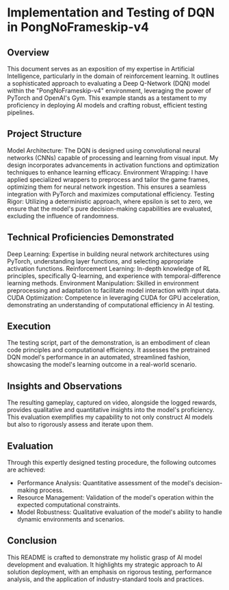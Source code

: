 # Implementation and Testing of DQN in PongNoFrameskip-v4

## Overview
This document serves as an exposition of my expertise in Artificial Intelligence, particularly in the domain of reinforcement learning. It outlines a sophisticated approach to evaluating a Deep Q-Network (DQN) model within the "PongNoFrameskip-v4" environment, leveraging the power of PyTorch and OpenAI's Gym. This example stands as a testament to my proficiency in deploying AI models and crafting robust, efficient testing pipelines.

## Project Structure
Model Architecture: The DQN is designed using convolutional neural networks (CNNs) capable of processing and learning from visual input. My design incorporates advancements in activation functions and optimization techniques to enhance learning efficacy.
Environment Wrapping: I have applied specialized wrappers to preprocess and tailor the game frames, optimizing them for neural network ingestion. This ensures a seamless integration with PyTorch and maximizes computational efficiency.
Testing Rigor: Utilizing a deterministic approach, where epsilon is set to zero, we ensure that the model's pure decision-making capabilities are evaluated, excluding the influence of randomness.

## Technical Proficiencies Demonstrated
Deep Learning: Expertise in building neural network architectures using PyTorch, understanding layer functions, and selecting appropriate activation functions.
Reinforcement Learning: In-depth knowledge of RL principles, specifically Q-learning, and experience with temporal-difference learning methods.
Environment Manipulation: Skilled in environment preprocessing and adaptation to facilitate model interaction with input data.
CUDA Optimization: Competence in leveraging CUDA for GPU acceleration, demonstrating an understanding of computational efficiency in AI testing.

## Execution
The testing script, part of the demonstration, is an embodiment of clean code principles and computational efficiency. It assesses the pretrained DQN model's performance in an automated, streamlined fashion, showcasing the model's learning outcome in a real-world scenario.

## Insights and Observations
The resulting gameplay, captured on video, alongside the logged rewards, provides qualitative and quantitative insights into the model's proficiency. This evaluation exemplifies my capability to not only construct AI models but also to rigorously assess and iterate upon them.

## Evaluation
Through this expertly designed testing procedure, the following outcomes are achieved:

- Performance Analysis: Quantitative assessment of the model's decision-making process.
- Resource Management: Validation of the model's operation within the expected computational constraints.
- Model Robustness: Qualitative evaluation of the model's ability to handle dynamic environments and scenarios.

## Conclusion
This README is crafted to demonstrate my holistic grasp of AI model development and evaluation. It highlights my strategic approach to AI solution deployment, with an emphasis on rigorous testing, performance analysis, and the application of industry-standard tools and practices.

